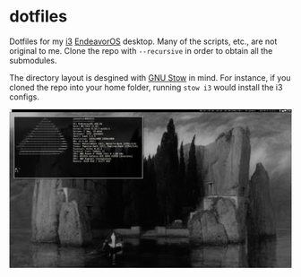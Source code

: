 # dotfiles

Dotfiles for my [i3](https://i3wm.org/) [EndeavorOS](https://endeavouros.com/) desktop. Many of the scripts, etc., are not original to me. Clone the repo with `--recursive` in order to obtain all the submodules.

The directory layout is desgined with [GNU Stow](https://www.gnu.org/software/stow/) in mind. For instance, if you cloned the repo into your home folder, running `stow i3` would install the i3 configs.

![desktop screenshot](screenshot.png)
